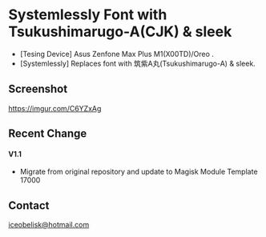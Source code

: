# Systemlessly Font with Tsukushimarugo-A(CJK) & sleek #
* [Tesing Device]	Asus Zenfone Max Plus M1(X00TD)/Oreo .
* [Systemlessly]	Replaces font with 筑紫A丸(Tsukushimarugo-A) & sleek.

## Screenshot ##
https://imgur.com/C6YZxAg

## Recent Change ##

#### V1.1
- Migrate from original repository and update to Magisk Module Template 17000

## Contact ##
iceobelisk@hotmail.com
